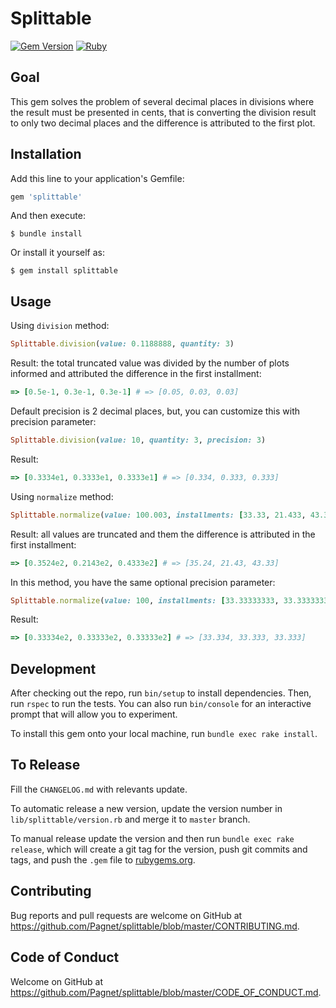 # Splittable

[![Gem Version](https://badge.fury.io/rb/splittable.svg)](https://badge.fury.io/rb/splittable)
[![Ruby](https://github.com/Pagnet/splittable/workflows/Ruby/badge.svg?branch=master)](https://github.com/Pagnet/splittable/actions?query=workflow%3ARuby)

## Goal

This gem solves the problem of several decimal places in divisions where the result must be presented in cents, that is converting the division result to only two decimal places and the difference is attributed to the first plot.

## Installation

Add this line to your application's Gemfile:

```ruby
gem 'splittable'
```

And then execute:

    $ bundle install

Or install it yourself as:

    $ gem install splittable

## Usage

Using `division` method:

``` ruby
Splittable.division(value: 0.1188888, quantity: 3)
```

Result: the total truncated value was divided by the number of plots informed and attributed the difference in the first installment:

```ruby
=> [0.5e-1, 0.3e-1, 0.3e-1] # => [0.05, 0.03, 0.03]
```
Default precision is 2 decimal places, but, you can customize this with precision parameter:

``` ruby
Splittable.division(value: 10, quantity: 3, precision: 3)
```

Result:
```ruby
=> [0.3334e1, 0.3333e1, 0.3333e1] # => [0.334, 0.333, 0.333]
```


Using `normalize` method:

```ruby
Splittable.normalize(value: 100.003, installments: [33.33, 21.433, 43.33333])
```

Result: all values are truncated and them the difference is attributed in the first installment:

```ruby
=> [0.3524e2, 0.2143e2, 0.4333e2] # => [35.24, 21.43, 43.33]
```

In this method, you have the same optional precision parameter:
```ruby
Splittable.normalize(value: 100, installments: [33.33333333, 33.33333333, 33.33333333], precision: 3)
```

Result:
```ruby
=> [0.33334e2, 0.33333e2, 0.33333e2] # => [33.334, 33.333, 33.333]
```

## Development

After checking out the repo, run `bin/setup` to install dependencies. Then, run `rspec` to run the tests. You can also run `bin/console` for an interactive prompt that will allow you to experiment.

To install this gem onto your local machine, run `bundle exec rake install`.

## To Release

Fill the `CHANGELOG.md` with relevants update.

To automatic release a new version, update the version number in `lib/splittable/version.rb` and merge it to `master` branch.

To manual release update the version and then run `bundle exec rake release`, which will create a git tag for the version, push git commits and tags, and push the `.gem` file to [rubygems.org](https://rubygems.org).

## Contributing

Bug reports and pull requests are welcome on GitHub at https://github.com/Pagnet/splittable/blob/master/CONTRIBUTING.md.

## Code of Conduct

Welcome on GitHub at https://github.com/Pagnet/splittable/blob/master/CODE_OF_CONDUCT.md.
